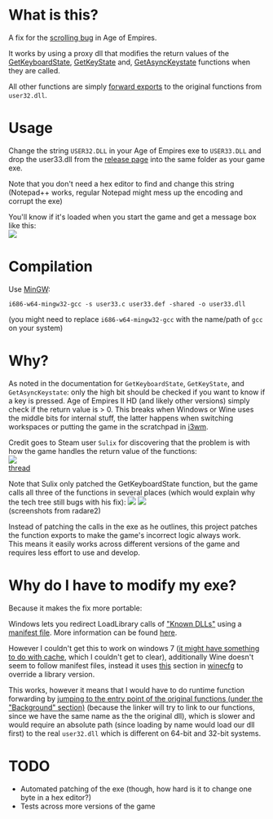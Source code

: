# What is this?
A fix for the [scrolling bug](https://gaming.stackexchange.com/questions/20826/the-age-of-empires-ii-scrolling-bug) in Age of Empires.

It works by using a proxy dll that modifies the return values of the
[GetKeyboardState](https://docs.microsoft.com/en-us/windows/desktop/api/winuser/nf-winuser-getkeyboardstate),
[GetKeyState](https://docs.microsoft.com/en-us/windows/desktop/api/winuser/nf-winuser-getkeystate) and,
[GetAsyncKeystate](https://docs.microsoft.com/en-us/windows/desktop/api/winuser/nf-winuser-getasynckeystate) functions when they are called.

All other functions are simply [forward exports](https://user-images.githubusercontent.com/13610073/50548649-e3cc8e80-0c58-11e9-914d-b1316134120d.png) to the original functions from `user32.dll`.


# Usage
Change the string `USER32.DLL` in your Age of Empires exe to `USER33.DLL`
and drop the user33.dll from the [release page](https://github.com/udf/aoe_keystate_fix/releases) into the same folder as your game exe.

Note that you don't need a hex editor to find and change this string
(Notepad++ works, regular Notepad might mess up the encoding and corrupt the exe)

You'll know if it's loaded when you start the game and get a message box like this:  
![](https://user-images.githubusercontent.com/13610073/50548573-fbefde00-0c57-11e9-8976-26fac03a9f0b.png)


# Compilation
Use [MinGW](http://www.mingw.org/):
```
i686-w64-mingw32-gcc -s user33.c user33.def -shared -o user33.dll
```
(you might need to replace `i686-w64-mingw32-gcc` with the name/path of `gcc` on your system)


# Why?
As noted in the documentation for `GetKeyboardState`, `GetKeyState`, and `GetAsyncKeystate`: only the high bit should be checked if you want to know if a key is pressed.
Age of Empires II HD (and likely other versions) simply check if the return value is > 0.
This breaks when Windows or Wine uses the middle bits for internal stuff,
the latter happens when switching workspaces or putting the game in the scratchpad in [i3wm](https://i3wm.org/).

Credit goes to Steam user `Sulix` for discovering that the problem is with how the game handles the return value of the functions:  
![](https://user-images.githubusercontent.com/13610073/50548589-335e8a80-0c58-11e9-80ca-448b82c00be8.png)  
[thread](https://steamcommunity.com/app/221380/discussions/2/622954302095447538/#c154645539343670235)

Note that Sulix only patched the GetKeyboardState function, but the game calls all three of the functions in several places
(which would explain why the tech tree still bugs with his fix):
![](https://user-images.githubusercontent.com/13610073/50548597-4bcea500-0c58-11e9-83d0-baaae6638834.png)
![](https://user-images.githubusercontent.com/13610073/50548664-1aa2a480-0c59-11e9-8b0b-af98867fd7a8.png)  
(screenshots from radare2)

Instead of patching the calls in the exe as he outlines, this project patches the function exports to make the game's incorrect logic always work.  
This means it easily works across different versions of the game and requires less effort to use and develop.


# Why do I have to modify my exe?
Because it makes the fix more portable:

Windows lets you redirect LoadLibrary calls of ["Known DLLs"](https://docs.microsoft.com/en-us/windows/desktop/Dlls/dynamic-link-library-redirection)
using a [manifest file](https://docs.microsoft.com/en-us/windows/desktop/sbscs/about-side-by-side-assemblies-).
More information can be found [here](https://www.ethicalhacker.net/columns/heffner/intercepted-windows-hacking-via-dll-redirection/).

However I couldn't get this to work on windows 7 ([it might have something to do with cache](https://stackoverflow.com/questions/14136160/dll-redirection-working-in-xp-not-in-windows-7), which I couldn't get to clear),
additionally Wine doesn't seem to follow manifest files, instead it uses [this](https://user-images.githubusercontent.com/13610073/50548625-74ef3580-0c58-11e9-9bed-87580495d020.png)
section in [winecfg](https://wiki.winehq.org/Winecfg) to override a library version.  

This works, however it means that I would have to do runtime function forwarding by
[jumping to the entry point of the original functions (under the "Background" section)](https://www.codeproject.com/Articles/16541/%2FArticles%2F16541%2FCreate-your-Proxy-DLLs-automatically)
(because the linker will try to link to our functions, since we have the same name as the the original dll),
which is slower and would require an absolute path (since loading by name would load our dll first) to the real `user32.dll` which is different on 64-bit and 32-bit systems.


# TODO
- Automated patching of the exe (though, how hard is it to change one byte in a hex editor?)
- Tests across more versions of the game
